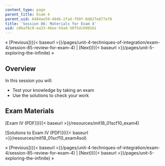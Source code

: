 ```yaml
---
content_type: page
parent_title: Exam 4
parent_uid: 6484ae59-4046-2fad-f99f-0d827e877e70
title: 'Session 86: Materials for Exam 4'
uid: c0baf8c0-ea33-46ee-54ad-50f5dc690161
---
```


« [Previous]({{< baseurl >}}/pages/unit-4-techniques-of-integration/exam-4/session-85-review-for-exam-4) | [Next]({{< baseurl >}}/pages/unit-5-exploring-the-infinite) »

Overview
--------

In this session you will:

*   Test your knowledge by taking an exam
*   Use the solutions to check your work

Exam Materials
--------------

[Exam IV (PDF)]({{< baseurl >}}/resources/mit18_01scf10_exam4)

[Solutions to Exam IV (PDF)]({{< baseurl >}}/resources/mit18_01scf10_exam4sol)

« [Previous]({{< baseurl >}}/pages/unit-4-techniques-of-integration/exam-4/session-85-review-for-exam-4) | [Next]({{< baseurl >}}/pages/unit-5-exploring-the-infinite) »